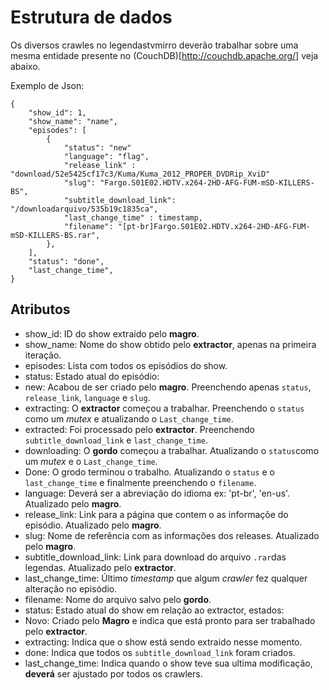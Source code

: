 # Estrutura de dados

Os diversos crawles no legendastvmirro deverão trabalhar sobre uma mesma entidade
presente no (CouchDB)[http://couchdb.apache.org/] veja abaixo.

Exemplo de Json:

    {
        "show_id": 1,
        "show_name": "name",
        "episodes": [
            {
                "status": "new"
                "language": "flag",
                "release_link" : "download/52e5425cf17c3/Kuma/Kuma_2012_PROPER_DVDRip_XviD"
                "slug": "Fargo.S01E02.HDTV.x264-2HD-AFG-FUM-mSD-KILLERS-BS",
                "subtitle_download_link": "/downloadarquivo/535b19c1835ca",
                "last_change_time" : timestamp,
                "filename": "[pt-br]Fargo.S01E02.HDTV.x264-2HD-AFG-FUM-mSD-KILLERS-BS.rar",
            },
        ],
        "status": "done",
        "last_change_time",
    }

## Atributos

- show_id: ID do show extraído pelo **magro**.
- show_name: Nome do show obtido pelo **extractor**, apenas na primeira iteração.
- episodes: Lista com todos os episódios do show.
 - status: Estado atual do episódio:
  - new: Acabou de ser criado pelo **magro**. Preenchendo apenas `status`, `release_link`, `language` e `slug`.
  - extracting: O **extractor** começou a trabalhar. Preenchendo o `status` como um *mutex* e atualizando o `Last_change_time`.
  - extracted: Foi processado pelo **extractor**. Preenchendo `subtitle_download_link` e `last_change_time`.
  - downloading: O **gordo** começou a trabalhar. Atualizando o `status`como um *mutex* e o `Last_change_time`.
  - Done: O grodo terminou o trabalho. Atualizando o `status` e o `last_change_time` e finalmente preenchendo o `filename`.
 - language: Deverá ser a abreviação do idioma ex: 'pt-br', 'en-us'. Atualizado pelo **magro**.
 - release_link: Link para a página que contem o as informaçõe do episódio. Atualizado pelo **magro**.
 - slug: Nome de referência com as informações dos releases. Atualizado pelo **magro**.
 - subtitle_download_link: Link para download do arquivo `.rar`das legendas. Atualizado pelo **extractor**.
 - last_change_time: Último *timestamp* que algum *crawler* fez qualquer alteração no episódio.
 - filename: Nome do arquivo salvo pelo **gordo**.
- status: Estado atual do show em relação ao extractor, estados:
 - Novo: Criado pelo **Magro** e indica que está pronto para ser trabalhado pelo **extractor**.
 - extracting: Indica que o show está sendo extraido nesse momento.
 - done: Indica que todos os `subtitle_download_link` foram criados.
- last_change_time: Indica quando o show teve sua ultima modificação, **deverá** ser ajustado por todos os crawlers.
